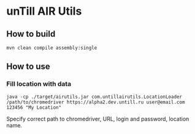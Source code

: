 # unTill AIR Utils
## How to build

```shell
mvn clean compile assembly:single
```
## How to use 
### Fill location with data
```shell
java -cp ./target/airutils.jar com.untillairutils.LocationLoader /path/to/chromedriver https://alpha2.dev.untill.ru user@email.com 123456 "My Location"
```
Specify correct path to chromedriver, URL, login and password, location name.





